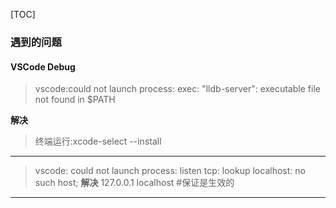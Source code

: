 [TOC]
### 遇到的问题
#### VSCode Debug
>vscode:could not launch process: exec: "lldb-server": executable file not found in $PATH

**解决**
>终端运行:xcode-select --install
---
>vscode: could not launch process: listen tcp: lookup localhost: no such host;
**解决**
>127.0.0.1	localhost #保证是生效的
---